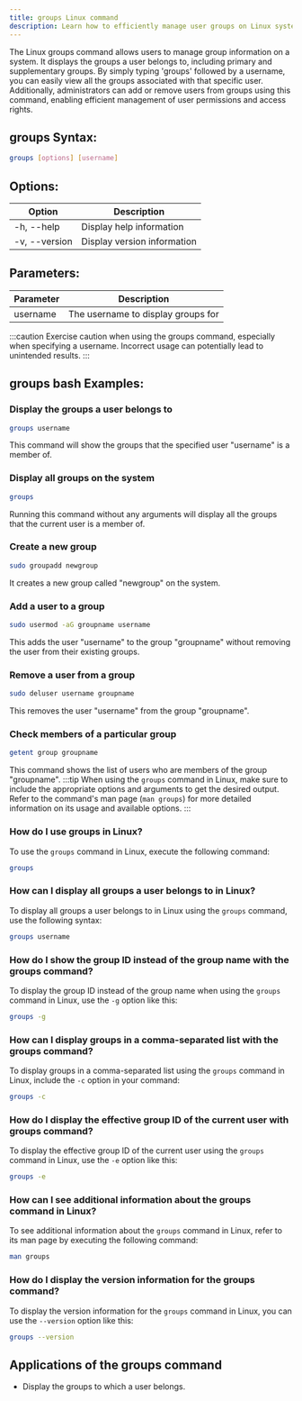```yaml
---
title: groups Linux command
description: Learn how to efficiently manage user groups on Linux systems with the groups command. Find out how to list the groups a user belongs to and how to add or remove users from groups.
---
```


The Linux groups command allows users to manage group information on a system. It displays the groups a user belongs to, including primary and supplementary groups. By simply typing 'groups' followed by a username, you can easily view all the groups associated with that specific user. Additionally, administrators can add or remove users from groups using this command, enabling efficient management of user permissions and access rights.
## groups Syntax:
```bash
groups [options] [username]
```
## Options:
| Option      | Description                             |
|-------------|-----------------------------------------|
| -h, --help  | Display help information                 |
| -v, --version | Display version information             |

## Parameters:
| Parameter   | Description                             |
|-------------|-----------------------------------------|
| username    | The username to display groups for       |

:::caution
Exercise caution when using the groups command, especially when specifying a username. Incorrect usage can potentially lead to unintended results.
:::
## groups bash Examples:
### Display the groups a user belongs to
```bash
groups username
```
This command will show the groups that the specified user "username" is a member of.

### Display all groups on the system
```bash
groups
```
Running this command without any arguments will display all the groups that the current user is a member of.

### Create a new group
```bash
sudo groupadd newgroup
```
It creates a new group called "newgroup" on the system.

### Add a user to a group
```bash
sudo usermod -aG groupname username
```
This adds the user "username" to the group "groupname" without removing the user from their existing groups.

### Remove a user from a group
```bash
sudo deluser username groupname
```
This removes the user "username" from the group "groupname".

### Check members of a particular group
```bash
getent group groupname
```
This command shows the list of users who are members of the group "groupname".
:::tip
When using the `groups` command in Linux, make sure to include the appropriate options and arguments to get the desired output. Refer to the command's man page (`man groups`) for more detailed information on its usage and available options.
:::

### How do I use groups in Linux?
To use the `groups` command in Linux, execute the following command:
```bash
groups
```

### How can I display all groups a user belongs to in Linux?
To display all groups a user belongs to in Linux using the `groups` command, use the following syntax:
```bash
groups username
```

### How do I show the group ID instead of the group name with the groups command?
To display the group ID instead of the group name when using the `groups` command in Linux, use the `-g` option like this:
```bash
groups -g
```

### How can I display groups in a comma-separated list with the groups command?
To display groups in a comma-separated list using the `groups` command in Linux, include the `-c` option in your command:
```bash
groups -c
```

### How do I display the effective group ID of the current user with groups command?
To display the effective group ID of the current user using the `groups` command in Linux, use the `-e` option like this:
```bash
groups -e
```

### How can I see additional information about the groups command in Linux?
To see additional information about the `groups` command in Linux, refer to its man page by executing the following command:
```bash
man groups
```

### How do I display the version information for the groups command?
To display the version information for the `groups` command in Linux, you can use the `--version` option like this:
```bash
groups --version
```
## Applications of the groups command

- Display the groups to which a user belongs.